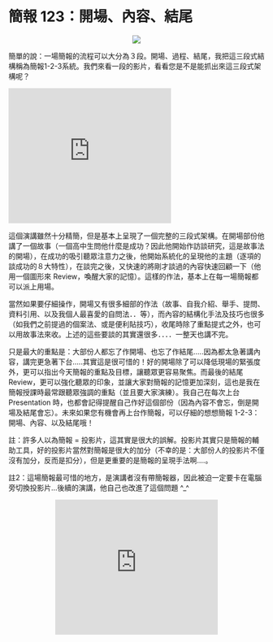 # 簡報 123：開場、內容、結尾 

<div style="clear: both; text-align: center;"></div>
<p></p>
<div style="clear: both; text-align: center;"><a href="http://2.bp.blogspot.com/-hDYCMLmTs0o/VhWrOZhklQI/AAAAAAAAOQ0/Ir-3RiFdHA0/s1600/image_thumb%2B%25281%2529.png" style="margin-left: 1em; margin-right: 1em;"><img border="0" src="http://2.bp.blogspot.com/-hDYCMLmTs0o/VhWrOZhklQI/AAAAAAAAOQ0/Ir-3RiFdHA0/s1600/image_thumb%2B%25281%2529.png"/></a></div>
<p>簡單的說：一場簡報的流程可以大分為３段。開場、過程、結尾，我把這三段式結構稱為簡報1-2-3系統。我們來看一段的影片，看看您是不是能抓出來這三段式架構呢？<a name="more"></a></p>
<p> <iframe allowfullscreen="" data-thumbnail-src="https://i.ytimg.com/vi/YE2lK64wsoA/0.jpg" frameborder="0" height="266" src="https://www.youtube.com/embed/YE2lK64wsoA?feature=player_embedded" width="320"></iframe></p>
<p>這個演講雖然十分精簡，但是基本上呈現了一個完整的三段式架構。在開場部份他講了一個故事（一個高中生問他什麼是成功？因此他開始作訪談研究，這是故事法的開場），在成功的吸引聽眾注意力之後，他開始系統化的呈現他的主題（逐項的談成功的８大特性），在談完之後，又快速的將剛才談過的內容快速回顧一下（他用一個圖形來 Review，喚醒大家的記憶）。這樣的作法，基本上在每一場簡報都可以派上用場。</p>
<p>當然如果要仔細操作，開場又有很多細部的作法（故事、自我介紹、舉手、提問、資料引用、以及我個人最喜愛的自問法．．等），而內容的結構化手法及技巧也很多（如我們之前提過的個案法、或是便利貼技巧），收尾時除了重點提式之外，也可以用故事法來收。上述的這些要談的其實還很多．．．．一整天也講不完。</p>
<p>只是最大的重點是：大部份人都忘了作開場、也忘了作結尾…..因為都太急著講內容，講完更急著下台…..其實這是很可惜的！好的開場除了可以降低現場的緊張度外，更可以指出今天簡報的重點及目標，讓聽眾更容易聚焦。而最後的結尾 Review，更可以強化聽眾的印象，並讓大家對簡報的記憶更加深刻，這也是我在簡報授課時最常跟聽眾強調的重點（並且要大家演練）。我自己在每次上台 Presentation 時，也都會記得提醒自己作好這個部份（因為內容不會忘，倒是開場及結尾會忘）。未來如果您有機會再上台作簡報，可以仔細的想想簡報 1-2-3：開場、內容、以及結尾哦！</p>
<p>註：許多人以為簡報 = 投影片，這其實是很大的誤解。投影片其實只是簡報的輔助工具，好的投影片當然對簡報是很大的加分（不幸的是：大部份人的投影片不僅沒有加分，反而是扣分），但是更重要的是簡報的呈現手法啊….。</p>
<p>註2：這場簡報最可惜的地方，是演講者沒有帶簡報器，因此被迫一定要卡在電腦旁切換投影片…後續的演講，他自己也改進了這個問題 ^_^</p>
<div style="clear: both; text-align: center;"><iframe allowfullscreen="" data-thumbnail-src="https://i.ytimg.com/vi/CgNx9Bgac1I/0.jpg" frameborder="0" height="266" src="https://www.youtube.com/embed/CgNx9Bgac1I?feature=player_embedded" width="320"></iframe></div>
<div></div>